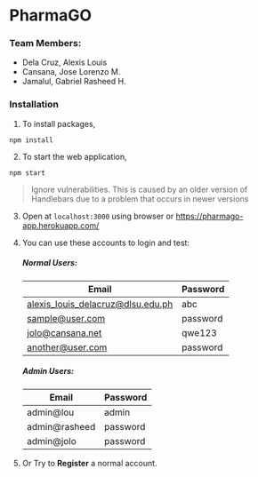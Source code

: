 # PharmaGO

### Team Members:
* Dela Cruz, Alexis Louis
* Cansana, Jose Lorenzo M.
* Jamalul, Gabriel Rasheed H.

### Installation
1. To install packages,
```
npm install
```
2. To start the web application, 
```
npm start
```

>Ignore vulnerabilities. This is caused by an older version of Handlebars due to a problem that occurs in newer versions

3. Open at ```localhost:3000``` using browser or https://pharmago-app.herokuapp.com/

4. You can use these accounts to login and test:
    <br />
    ##### Normal Users: 
    
    | Email  | Password |
    | ------------- | ------------- |
    | alexis_louis_delacruz@dlsu.edu.ph | abc  |
    | sample@user.com   | password  |
    | jolo@cansana.net   | qwe123  |
    | another@user.com   | password  |
    
    
    ##### Admin Users: 
    
    | Email  | Password |
    | ------------- | ------------- |
    | admin@lou | admin  |
    | admin@rasheed | password  |
    | admin@jolo | password  |
    
                
5. Or Try to **Register** a normal account.
